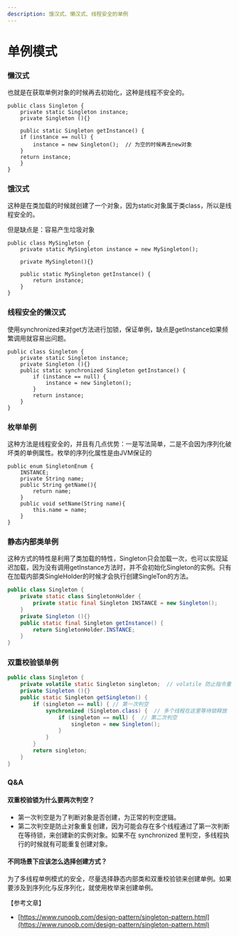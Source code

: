 ```yaml
---
description: 饿汉式、懒汉式、线程安全的单例
---
```


# 单例模式

### 懒汉式

也就是在获取单例对象的时候再去初始化，这种是线程不安全的。

```text
public class Singleton {  
    private static Singleton instance;  
    private Singleton (){}  
  
    public static Singleton getInstance() {  
    if (instance == null) {  
        instance = new Singleton();  // 为空的时候再去new对象
    }  
    return instance;  
    }  
}
```

### 饿汉式

这种是在类加载的时候就创建了一个对象，因为static对象属于类class，所以是线程安全的。

但是缺点是：容易产生垃圾对象

```text
public class MySingleton {  
    private static MySingleton instance = new MySingleton();
    
    private MySingleton(){}
    
    public static MySingleton getInstance() {
        return instance;
    }
}
```

### 线程安全的懒汉式

使用synchronized来对get方法进行加锁，保证单例，缺点是getInstance如果频繁调用就容易出问题。

```text
public class Singleton {  
    private static Singleton instance;  
    private Singleton (){}  
    public static synchronized Singleton getInstance() {  
        if (instance == null) {  
            instance = new Singleton();  
        }  
        return instance;  
    }  
}
```

### 枚举单例

这种方法是线程安全的，并且有几点优势：一是写法简单，二是不会因为序列化破坏类的单例属性。枚举的序列化属性是由JVM保证的

```text
public enum SingletonEnum {
    INSTANCE;
    private String name;
    public String getName(){
        return name;
    }
    public void setName(String name){
        this.name = name;
    }
}
```

### 静态内部类单例

这种方式的特性是利用了类加载的特性，Singleton只会加载一次，也可以实现延迟加载，因为没有调用getInstance方法时，并不会初始化Singleton的实例。只有在加载内部类SingleHolder的时候才会执行创建SingleTon的方法。

```java
public class Singleton {  
    private static class SingletonHolder {  
        private static final Singleton INSTANCE = new Singleton();  
    }  
    private Singleton (){}  
    public static final Singleton getInstance() {  
        return SingletonHolder.INSTANCE;  
    }  
}
```

### 双重校验锁单例

```java
public class Singleton {  
    private volatile static Singleton singleton;  // volatile 防止指令重排序
    private Singleton (){}  
    public static Singleton getSingleton() {  
        if (singleton == null) { // 第一次判空
            synchronized (Singleton.class) {  // 多个线程在这里等待锁释放
                if (singleton == null) {  // 第二次判空
                    singleton = new Singleton();  
                }  
            }  
        }  
        return singleton;  
    }  
}
```

### Q&A

#### 双重校验锁为什么要两次判空？

* 第一次判空是为了判断对象是否创建，为正常的判空逻辑。
* 第二次判空是防止对象重复创建，因为可能会存在多个线程通过了第一次判断在等待锁，来创建新的实例对象。如果不在 synchronized 里判空，多线程执行的时候就有可能重复创建对象。

#### 不同场景下应该怎么选择创建方式？

为了多线程单例模式的安全，尽量选择静态内部类和双重校验锁来创建单例。如果要涉及到序列化与反序列化，就使用枚举来创建单例。



【参考文章】

* [https://www.runoob.com/design-pattern/singleton-pattern.html](https://www.runoob.com/design-pattern/singleton-pattern.html)

